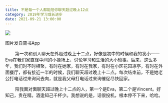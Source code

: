 ```yaml
---
title: 不是每一个人都能陪你聊天超过晚上12点
category: 2019年学习成长进步
date: 2021-09-21 13:00:00
---
```


![](http://upload-images.jianshu.io/upload_images/3910675-45574d4f2d967513.jpg?imageMogr2/auto-orient/strip%7CimageView2/2/w/1080/q/50)  

图片发自简书App

        第一次和别人聊天在外超过晚上十二点，好像是初中的时候和我的发小——Eva在我们家直径中间的小操场上，讨论学习和生活的大小琐事。后来，这么多年，我们时不时相聚，有时在她家，有时在我家，有时在小区花园凉亭，有时在外面餐厅，都有接近一半的时候，我们聊天超过晚上十二点。每次结束前，不是她老公打电话过来询问去向，就是我父母打电话过来询催促尽快回家。  

        陪我面对面聊天超过晚上十二点的人，第一个是Eva，第二个是Vincent。好知己，贵在精。酒逢知己千杯少。我想说的是，话很投机，根本停不下来，哈哈。